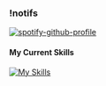 ### !notifs

[![spotify-github-profile](https://spotify-github-profile.kittinanx.com/api/view?uid=312vprgbiy5vh2vocqkmqv6jjlli&cover_image=false&theme=default&show_offline=true&background_color=121212&interchange=false)](https://spotify-github-profile.kittinanx.com/api/view?uid=312vprgbiy5vh2vocqkmqv6jjlli&redirect=true)


#### My Current Skills

[![My Skills](https://skillicons.dev/icons?i=js,html,css)](https://skillicons.dev)



